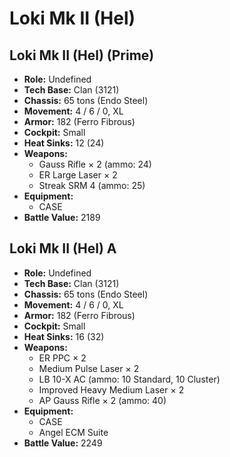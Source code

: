 # Loki Mk II (Hel)
## Loki Mk II (Hel) (Prime)
- **Role:** Undefined
- **Tech Base:** Clan (3121)
- **Chassis:** 65 tons (Endo Steel)
- **Movement:** 4 / 6 / 0, XL
- **Armor:** 182 (Ferro Fibrous)
- **Cockpit:** Small
- **Heat Sinks:** 12 (24)
- **Weapons:**
  - Gauss Rifle × 2 (ammo: 24)
  - ER Large Laser × 2
  - Streak SRM 4 (ammo: 25)
- **Equipment:**
  - CASE
- **Battle Value:** 2189

## Loki Mk II (Hel) A
- **Role:** Undefined
- **Tech Base:** Clan (3121)
- **Chassis:** 65 tons (Endo Steel)
- **Movement:** 4 / 6 / 0, XL
- **Armor:** 182 (Ferro Fibrous)
- **Cockpit:** Small
- **Heat Sinks:** 16 (32)
- **Weapons:**
  - ER PPC × 2
  - Medium Pulse Laser × 2
  - LB 10-X AC (ammo: 10 Standard, 10 Cluster)
  - Improved Heavy Medium Laser × 2
  - AP Gauss Rifle × 2 (ammo: 40)
- **Equipment:**
  - CASE
  - Angel ECM Suite
- **Battle Value:** 2249

